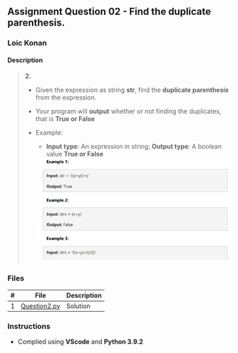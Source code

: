 ## Assignment Question 02 - Find the duplicate parenthesis.

### Loic Konan

#### Description

>
>
> **2.**
>
> - Given the expression as string **str**, find the **duplicate parenthesis** from the expression.
> - Your program will **output** whether or not finding the duplicates, that is **True or False**
>
> - Example:
>   - **Input type**: An expression in string;          **Output type**: A boolean value **True or False**
>
>   <img src = "pic.png">
>
>
>
### Files

|   #   | File                         | Description |
| :---: | ---------------------------- | ----------- |
|   1   | [Question2.py](Question2.py) | Solution    |

### Instructions

- Complied using **VScode** and **Python 3.9.2**
